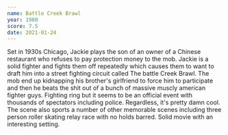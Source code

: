 ```yaml
---
name: Battle Creek Brawl
year: 1980
score: 7.5
date: 2021-01-24
---
```

Set in 1930s Chicago, Jackie plays the son of an owner of a Chinese restaurant who refuses to pay protection money to the mob. Jackie is a solid fighter and fights them off repeatedly which causes them to want to draft him into a street fighting circuit called The battle Creek Brawl. The mob end up kidnapping his brother's girlfriend to force him to participate and then he beats the shit out of a bunch of massive muscly american fighter guys. Fighting ring but it seems to be an official event with thousands of spectators including police. Regardless, it's pretty damn cool. The scene also sports a number of other memorable scenes including three person roller skating relay race with no holds barred. Solid movie with an interesting setting. 
